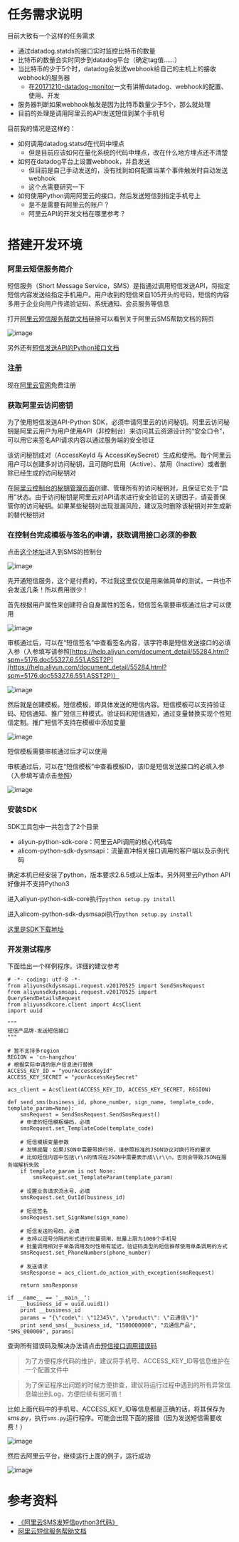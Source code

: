 # 任务需求说明

目前大致有一个这样的任务需求

* 通过datadog.statds的接口实时监控比特币的数量
* 比特币的数量会实时同步到datadog平台（确定tag值……）
* 当比特币的少于5个时，datadog会发送webhook给自己的主机上的接收webhook的服务器
	* 在[20171210-datadog-monitor](https://github.com/HackerLaboratory/_Hack/tree/master/07-build-my-system/20171210-datadog-monitor)一文有讲解datadog、webhook的配置、使用、开发
* 服务器判断如果webhook触发是因为比特币数量少于5个，那么就处理
* 目前的处理是调用阿里云的API发送短信到某个手机号

目前我的情况是这样的：

* 如何调用datadog.statsd在代码中埋点
	* 但是目前应该如何在量化系统的代码中埋点，改在什么地方埋点还不清楚
* 如何在datadog平台上设置webhook，并且发送
	* 但目前是自己手动发送的，没有找到如何配置当某个事件触发时自动发送webhook
	* 这个点需要研究一下
* 如何使用Python调用阿里云的接口，然后发送短信到指定手机号上
	* 是不是需要有阿里云的账户？
	* 阿里云API的开发文档在哪里参考？

# 搭建开发环境

### 阿里云短信服务简介

短信服务（Short Message Service，SMS）是指通过调用短信发送API，将指定短信内容发送给指定手机用户。用户收到的短信来自105开头的号码，短信的内容多用于企业向用户传递验证码、系统通知、会员服务等信息

打开[阿里云短信服务帮助文档](https://help.aliyun.com/product/44282.html)链接可以看到关于阿里云SMS帮助文档的网页

![image](./image/01.png)

另外还有[短信发送API的Python接口文档](https://help.aliyun.com/document_detail/55491.html?spm=5176.doc55284.6.565.9JSLAJ)

### 注册

现在[阿里云官网](https://www.aliyun.com/?spm=5176.doc55491.2.3.eDUdVY)免费注册

### 获取阿里云访问密钥

为了使用短信发送API-Python SDK，必须申请阿里云的访问秘钥。阿里云访问秘钥是阿里云用户为用户使用API（非控制台）来访问其云资源设计的“安全口令”，可以用它来签名API请求内容以通过服务端的安全验证

该访问秘钥成对（AccessKeyId 与 AccessKeySecret）生成和使用。每个阿里云用户可以创建多对访问秘钥，且可随时启用（Active）、禁用（Inactive）或者删除已经生成的访问秘钥对

在[阿里云控制台的秘钥管理页面](https://ak-console.aliyun.com/?spm=5176.doc55491.2.5.eDUdVY#/accesskey)创建、管理所有的访问秘钥对，且保证它处于“启用”状态。由于访问秘钥是阿里云对API请求进行安全验证的关键因子，请妥善保管你的访问秘钥。如果某些秘钥对出现泄漏风险，建议及时删除该秘钥对并生成新的替代秘钥对

### 在控制台完成模板与签名的申请，获取调用接口必须的参数

点击[这个地址](https://dysms.console.aliyun.com/dysms.htm?spm=5176.8911205.101.190.3b317f17Nwli0I#/)进入到SMS的控制台

![image](./image/02.png)

先开通短信服务，这个是付费的，不过我这里仅仅是用来做简单的测试，一共也不会发送几条！所以费用很少！

首先根据用户属性来创建符合自身属性的签名，短信签名需要审核通过后才可以使用

![image](./image/03.png)

审核通过后，可以在“短信签名”中查看签名内容，该字符串是短信发送接口的必填入参（入参填写请参照[https://help.aliyun.com/document_detail/55284.html?spm=5176.doc55327.6.551.ASST2P](https://help.aliyun.com/document_detail/55284.html?spm=5176.doc55327.6.551.ASST2P)）

![image](./image/04.png)

然后就是创建模板。短信模板，即具体发送的短信内容。短信模板可以支持验证码、短信通知、推广短信三种模式。验证码和短信通知，通过变量替换实现个性短信定制。推广短信不支持在模板中添加变量

![image](./image/05.png)

短信模板需要审核通过后才可以使用

审核通过后，可以在“短信模板”中查看模板ID，该ID是短信发送接口的必填入参（入参填写请点击[参照](https://help.aliyun.com/document_detail/55284.html?spm=5176.doc55330.2.4.J7qVun)）

![image](./image/06.png)

### 安装SDK

SDK工具包中一共包含了2个目录

* aliyun-python-sdk-core：阿里云API调用的核心代码库
* alicom-python-sdk-dysmsapi：流量直冲相关接口调用的客户端以及示例代码

确定本机已经安装了python，版本要求2.6.5或以上版本。另外阿里云Python API好像并不支持Python3

进入aliyun-python-sdk-core执行`python setup.py install`

进入alicom-python-sdk-dysmsapi执行`python setup.py install`

[这里是SDK下载地址](https://help.aliyun.com/document_detail/55359.html?spm=5176.doc55491.2.8.eDUdVY)

### 开发测试程序

下面给出一个样例程序。详细的建议参考

```
# -*- coding: utf-8 -*-
from aliyunsdkdysmsapi.request.v20170525 import SendSmsRequest
from aliyunsdkdysmsapi.request.v20170525 import QuerySendDetailsRequest
from aliyunsdkcore.client import AcsClient
import uuid

"""
短信产品牌-发送短信接口
"""

# 暂不支持多region
REGION = 'cn-hangzhou'
# 根据实际申请的账户信息进行替换
ACCESS_KEY_ID = "yourAccessKeyId"
ACCESS_KEY_SECRET = "yourAccessKeySecret"

acs_client = AcsClient(ACCESS_KEY_ID, ACCESS_KEY_SECRET, REGION)

def send_sms(business_id, phone_number, sign_name, template_code, template_param=None):
    smsRequest = SendSmsRequest.SendSmsRequest()
    # 申请的短信模板编码，必填
    smsRequest.set_TemplateCode(template_code)

    # 短信模板变量参数
    # 友情提醒：如果JSON中需要带换行符，请参照标准的JSON协议对换行符的要求
    # 比如短信内容中包括\r\n的情况在JSON中需要表示成\\r\\n，否则会导致JSON在服务端解析失败
    if template_param is not None:
        smsRequest.set_TemplateParam(template_param)

    # 设置业务请求流水号，必填
    smsRequest.set_OutId(business_id)

    # 短信签名
    smsRequest.set_SignName(sign_name)

    # 短信发送的号码，必填    
    # 支持以逗号分隔的形式进行批量调用，批量上限为1000个手机号
    # 批量调用相对于单条调用及时性稍有延迟，验证码类型的短信推荐使用单条调用的方式
    smsRequest.set_PhoneNumbers(phone_number)

    # 发送请求
    smsResponse = acs_client.do_action_with_exception(smsRequest)

    return smsResponse

if __name__ == '__main__':
	__business_id = uuid.uuid1()
    print __business_id
    params = "{\"code\": \"12345\", \"product\": \"云通信\"}"
    print send_sms(__business_id, "1500000000", "云通信产品", "SMS_000000", params)
```

查询所有错误码及解决办法请点击[短信接口调用错误码](https://help.aliyun.com/knowledge_detail/57717.html?spm=5176.doc55491.2.9.eDUdVY)

>为了方便程序代码的维护，建议将手机号、ACCESS_KEY_ID等信息维护在一个配置文件中

>为了保证程序出问题的时候方便排查，建议将运行过程中遇到的所有异常信息输出到Log，方便后续有据可循！

比如上面代码中的手机号、ACCESS_KEY_ID等信息都是正确的话，将其保存为sms.py，执行`sms.py`运行程序。可能会出现下面的报错（因为发送短信需要收费！）

![image](./image/07.png)

然后去阿里云平台，继续运行上面的例子，运行成功

![image](./image/08.png)

# 参考资料

* [《阿里云SMS发短信python3代码》](http://blog.csdn.net/speedge/article/details/70480992)
* [阿里云短信服务帮助文档](https://help.aliyun.com/product/44282.html)
